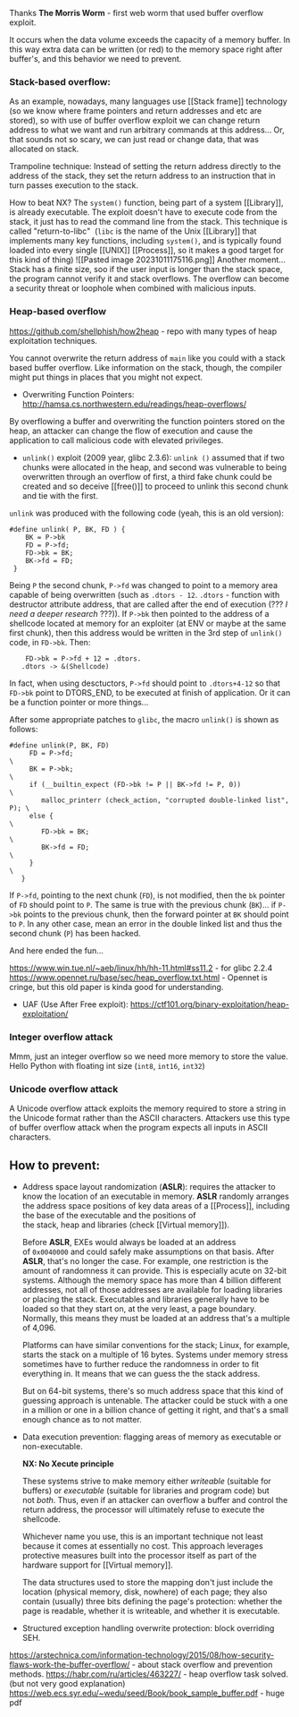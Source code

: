 Thanks **The Morris Worm** - first web worm that used buffer overflow exploit.

It occurs when the data volume exceeds the capacity of a memory buffer. In this way extra data can be written (or red) to the memory space right after buffer's, and this behavior we need to prevent.

### Stack-based overflow:
As an example, nowadays, many languages use [[Stack frame]] technology (so we know where frame pointers and return addresses and etc are stored), so with use of buffer overflow exploit we can change return address to what we want and run arbitrary commands at this address... Or, that sounds not so scary, we can just read or change data, that was allocated on stack.

Trampoline technique: Instead of setting the return address directly to the address of the stack, they set the return address to an instruction that in turn passes execution to the stack.

How to beat NX? The `system()` function, being part of a system [[Library]], is already executable. The exploit doesn't have to execute code from the stack, it just has to read the command line from the stack. This technique is called "return-to-libc"  (`libc` is the name of the Unix [[Library]] that implements many key functions, including `system()`, and is typically found loaded into every single [[UNIX]] [[Process]], so it makes a good target for this kind of thing)
![[Pasted image 20231011175116.png]]
Another moment... Stack has a finite size, soo if the user input is longer than the stack space, the program cannot verify it and stack overflows. The overflow can become a security threat or loophole when combined with malicious inputs.

### Heap-based overflow

https://github.com/shellphish/how2heap - repo with many types of heap exploitation techniques.

You cannot overwrite the return address of `main` like you could with a stack based buffer overflow. Like information on the stack, though, the compiler might put things in places that you might not expect.

* Overwriting Function Pointers:
http://hamsa.cs.northwestern.edu/readings/heap-overflows/

By overflowing a buffer and overwriting the function pointers stored on the heap, an attacker can change the flow of execution and cause the application to call malicious code with elevated privileges.

* `unlink()` exploit (2009 year, glibc 2.3.6):
`unlink ()` assumed that if two chunks were allocated in the heap, and second was vulnerable to being overwritten through an overflow of first, a third fake chunk could be created and so deceive [[free()]] to proceed to unlink this second chunk and tie with the first.

`unlink` was produced with the following code (yeah, this is an old version):

```
#define unlink( P, BK, FD ) {
	BK = P->bk
	FD = P->fd; 
	FD->bk = BK;
	BK->fd = FD;
 }
```


Being `P` the second chunk, `P->fd` was changed to point to a memory area capable of being overwritten (such as `.dtors - 12`. `.dtors` - function with destructor attribute address, that are called after the end of execution (???  _I need a deeper research_ ???)). If `P->bk` then pointed to the address of a shellcode located at memory for an exploiter (at ENV or maybe at the same first chunk), then this address would be written in the 3rd step of `unlink()` code, in `FD->bk`. Then:

```
	FD->bk = P->fd + 12 = .dtors.
   .dtors -> &(Shellcode)
```
   

In fact, when using desctuctors, `P->fd` should point to `.dtors+4-12` so that `FD->bk` point to DTORS_END, to be executed at finish of application. Or it can be a function pointer or more things...

After some appropriate patches to `glibc`, the macro `unlink()` is shown as follows:

```
#define unlink(P, BK, FD) 
     FD = P->fd;                                                          \
     BK = P->bk;                                                          \
     if (__builtin_expect (FD->bk != P || BK->fd != P, 0))                \
	    malloc_printerr (check_action, "corrupted double-linked list", P); \
     else {                                                               \
	    FD->bk = BK;                                                       \
	    BK->fd = FD;                                                       \
     }                                                                    \
   }
```
If `P->fd`, pointing to the next chunk (`FD`), is not modified, then the `bk` pointer of `FD` should point to `P`. The same is true with the previous chunk (`BK`)... if `P->bk` points to the previous chunk, then the forward pointer at `BK` should point to `P`. In any other case, mean an error in the double linked list and thus the second chunk (`P`) has been hacked.

And here ended the fun...

https://www.win.tue.nl/~aeb/linux/hh/hh-11.html#ss11.2 - for glibc 2.2.4
https://www.opennet.ru/base/sec/heap_overflow.txt.html - Opennet is cringe, but this old paper is kinda good for understanding.

* UAF (Use After Free exploit):
https://ctf101.org/binary-exploitation/heap-exploitation/


### Integer overflow attack
Mmm, just an integer overflow so we need more memory to store the value. Hello Python with floating int size (`int8`, `int16`, `int32`)
### Unicode overflow attack
A Unicode overflow attack exploits the memory required to store a string in the Unicode format rather than the ASCII characters. Attackers use this type of buffer overflow attack when the program expects all inputs in ASCII characters.

## How to prevent:
* Address space layout randomization (**ASLR**): requires the attacker to know the location of an executable in memory. **ASLR** randomly arranges the address space positions of key data areas of a [[Process]], including the base of the executable and the positions of the stack, heap and libraries (check [[Virtual memory]]). 

	 Before **ASLR**, EXEs would always be loaded at an address of `0x0040000` and could safely make assumptions on that basis. After **ASLR**, that's no longer the case. For example, one restriction is the amount of randomness it can provide. This is especially acute on 32-bit systems. Although the memory space has more than 4 billion different addresses, not all of those addresses are available for loading libraries or placing the stack. Executables and libraries generally have to be loaded so that they start on, at the very least, a page boundary. Normally, this means they must be loaded at an address that's a multiple of 4,096.
	 
	 Platforms can have similar conventions for the stack; Linux, for example, starts the stack on a multiple of 16 bytes. Systems under memory stress sometimes have to further reduce the randomness in order to fit everything in. It means that we can guess the the stack address.
	 
	 But on 64-bit systems, there's so much address space that this kind of guessing approach is untenable. The attacker could be stuck with a one in a million or one in a billion chance of getting it right, and that's a small enough chance as to not matter.

* Data execution prevention: flagging areas of memory as executable or non-executable.

	**NX: No Xecute principle**
	 
	These systems strive to make memory either _writeable_ (suitable for buffers) or _executable_ (suitable for libraries and program code) but not _both_. Thus, even if an attacker can overflow a buffer and control the return address, the processor will ultimately refuse to execute the shellcode.
	
	Whichever name you use, this is an important technique not least because it comes at essentially no cost. This approach leverages protective measures built into the processor itself as part of the hardware support for [[Virtual memory]].
	
	The data structures used to store the mapping don't just include the location (physical memory, disk, nowhere) of each page; they also contain (usually) three bits defining the page's protection: whether the page is readable, whether it is writeable, and whether it is executable.

* Structured exception handling overwrite protection: block overriding SEH.

https://arstechnica.com/information-technology/2015/08/how-security-flaws-work-the-buffer-overflow/ - about stack overflow and prevention methods.
https://habr.com/ru/articles/463227/ - heap overflow task solved. (but not very good explanation)
https://web.ecs.syr.edu/~wedu/seed/Book/book_sample_buffer.pdf - huge pdf
